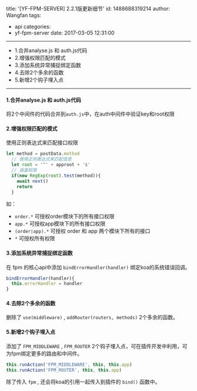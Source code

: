 title: '[YF-FPM-SERVER] 2.2.1版更新细节'
id: 1488688319214
author: Wangfan
tags:
  - api
categories:
  - yf-fpm-server
date: 2017-03-05 12:31:00
---
- 1.合并analyse.js 和 auth.js代码
- 2.增强权限匹配的模式
- 3.添加系统异常捕捉绑定函数
- 4.去除2个多余的函数
- 5.新增2个钩子埋入点

--- 

#### 1.合并analyse.js 和 auth.js代码
将2个中间件的代码合并到`auth.js`中，在auth中间件中验证key和root权限

#### 2.增强权限匹配的模式
使用正则表达式来匹配接口权限
```javascript
let method = postData.method
  // 使用正则表达式来匹配信息
  let root = '^' + approot + '$'
  // 涵盖权限
  if(new RegExp(root).test(method)){
    await next()
    return
  }
```
如： 
- `order.*` 可授权order模块下的所有接口权限
- `app.*` 可授权app模块下的所有接口权限
- `(order|app).*` 可授权 order 和 app 两个模块下所有的接口
- `*` 可授权所有权限 


#### 3.添加系统异常捕捉绑定函数

在 fpm 的核心api中添加 `bindErrorHandler(handler)` 绑定koa的系统错误回调。
```javascript
bindErrorHandler(handler){
  this.errorHandler = handler
}
```

#### 4.去除2个多余的函数

删除了 `use(middleware)` , `addRouter(routers, methods)` 2个多余的函数。

#### 5.新增2个钩子埋入点

添加了 `FPM_MIDDLEWARE` , `FPM_ROUTER` 2个钩子埋入点，可在插件开发中利用，可为fpm绑定更多的路由和中间件。
```javascript
this.runAction('FPM_MIDDLEWARE', this, this.app)
this.runAction('FPM_ROUTER', this, this.app)
```
除了传入 `fpm` , 还会将koa的引用一起传入到插件的 `bind()` 函数中。
